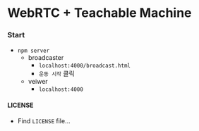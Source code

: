 # WebRTC + Teachable Machine

### Start

- `npm server`
  - broadcaster
    - `localhost:4000/broadcast.html` 
    - `운동 시작` 클릭
  - veiwer
    - `localhost:4000`

 

#### LICENSE

- Find `LICENSE` file...